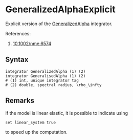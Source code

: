 # GeneralizedAlphaExplicit

Explicit version of the [GeneralizedAlpha](GeneralizedAlpha.md) integrator.

References:

1. [10.1002/nme.6574](https://doi.org/10.1002/nme.6574)

## Syntax

```text
integrator GeneralizedAlpha (1) (2)
integrator GeneralisedAlpha (1) (2)
# (1) int, unique integrator tag
# (2) double, spectral radius, \rho_\infty
```

## Remarks

If the model is linear elastic, it is possible to indicate using

```text
set linear_system true
```

to speed up the computation.

